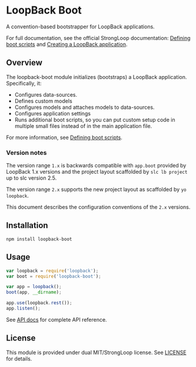 # LoopBack Boot

A convention-based bootstrapper for LoopBack applications.

For full documentation, see the official StrongLoop documentation: [Defining boot scripts](http://docs.strongloop.com/display/LB/Defining+boot+scripts) and [Creating a LoopBack application](http://docs.strongloop.com/display/LB/Creating+an+application).

## Overview

The loopback-boot module initializes (bootstraps) a LoopBack application.  Specifically, it:
 - Configures data-sources.
 - Defines custom models
 - Configures models and attaches models to data-sources.
 - Configures application settings
 - Runs additional boot scripts, so you can put custom setup code in multiple small files instead of in the main application file.

For more information, see [Defining boot scripts](http://docs.strongloop.com/display/LB/Defining+boot+scripts).

### Version notes

The version range `1.x` is backwards compatible with `app.boot` provided
by LoopBack 1.x versions and the project layout scaffolded by `slc lb project`
up to slc version 2.5.

The version range `2.x` supports the new project layout as scaffolded by
`yo loopback`.

This document describes the configuration conventions of the `2.x` versions.

## Installation

    npm install loopback-boot

## Usage

```js
var loopback = require('loopback');
var boot = require('loopback-boot');

var app = loopback();
boot(app, __dirname);

app.use(loopback.rest());
app.listen();
```

See [API docs](http://apidocs.strongloop.com/loopback-boot/) for
complete API reference.

## License

This module is provided under dual MIT/StrongLoop license.  See [LICENSE](LICENSE) for details.
